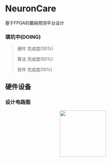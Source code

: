 # NeuronCare
基于FPGA的癫痫预测平台设计

### 填坑中(DOING)

>硬件
> 完成度(30%)
>
>算法
> 完成度(50%)
>
>软件
> 完成度(10%)

## 硬件设备
### 设计电路图
<div align=center><img width="150" height="150" src="https://img-blog.csdn.net/20161028230559575"/></div>